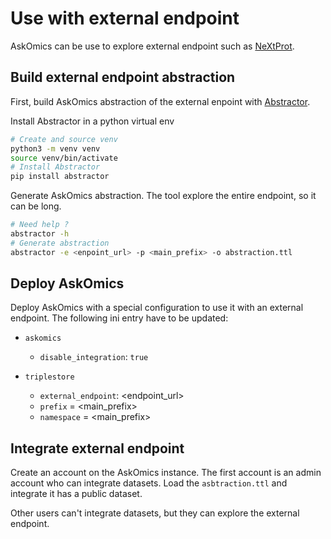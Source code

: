 # Use with external endpoint


AskOmics can be use to explore external endpoint such as [NeXtProt](https://sparql.nextprot.org).

## Build external endpoint abstraction

First, build AskOmics abstraction of the external enpoint with [Abstractor](https://github.com/xgaia/abstractor).

Install Abstractor in a python virtual env

```bash
# Create and source venv
python3 -m venv venv
source venv/bin/activate
# Install Abstractor
pip install abstractor
```

Generate AskOmics abstraction. The tool explore the entire endpoint, so it can be long.

```bash
# Need help ?
abstractor -h
# Generate abstraction
abstractor -e <enpoint_url> -p <main_prefix> -o abstraction.ttl
```

## Deploy AskOmics

Deploy AskOmics with a special configuration to use it with an external endpoint. The following ini entry have to be updated:

- `askomics`
    - `disable_integration`: `true`

- `triplestore`
    - `external_endpoint`: <endpoint_url>
    - `prefix` = <main_prefix>
    - `namespace` = <main_prefix>


## Integrate external endpoint

Create an account on the AskOmics instance. The first account is an admin account who can integrate datasets. Load the `asbtraction.ttl` and integrate it has a public dataset.

Other users can't integrate datasets, but they can explore the external endpoint.
